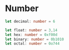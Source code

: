 # Number

```ts title="Number"
let decimal: number = 6

let float: number = 3,14
let hex: number = 0xf00d
let binary: number = 0b1010
let octal: number = 0o744
```
